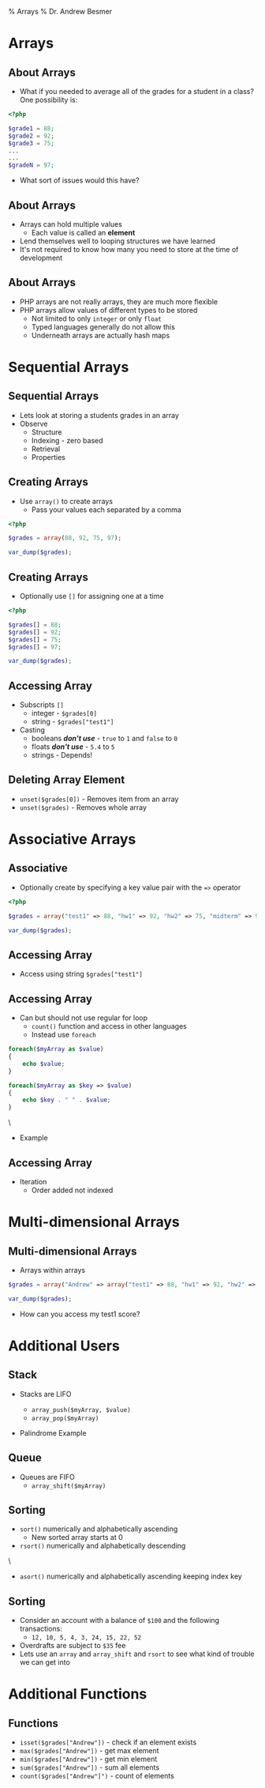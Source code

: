 % Arrays
% Dr. Andrew Besmer

# Arrays

## About Arrays

* What if you needed to average all of the grades for a student in a class?  One possibility is:

```php
<?php

$grade1 = 88;
$grade2 = 92;
$grade3 = 75;
...
...
$gradeN = 97;
```

* What sort of issues would this have?

## About Arrays

* Arrays can hold multiple values
	* Each value is called an **element**
* Lend themselves well to looping structures we have learned
* It's not required to know how many you need to store at the time of development

## About Arrays

* PHP arrays are not really arrays, they are much more flexible
* PHP arrays allow values of different types to be stored
	* Not limited to only `integer` or only `float`
	* Typed languages generally do not allow this
	* Underneath arrays are actually hash maps

# Sequential Arrays

## Sequential Arrays

* Lets look at storing a students grades in an array
* Observe 
	* Structure
	* Indexing - zero based
	* Retrieval
	* Properties

## Creating Arrays

* Use `array()` to create arrays
	* Pass your values each separated by a comma

```php
<?php

$grades = array(88, 92, 75, 97);

var_dump($grades);
```


## Creating Arrays

* Optionally use `[]` for assigning one at a time


```php
<?php

$grades[] = 88;
$grades[] = 92;
$grades[] = 75;
$grades[] = 97;

var_dump($grades);
```


## Accessing Array

* Subscripts `[]`
	* integer - `$grades[0]`
	* string - `$grades["test1"]`
* Casting
	* booleans ***don't use*** - `true` to `1` and `false` to `0` 
	* floats ***don't use*** - `5.4` to `5`
	* strings - Depends!

## Deleting Array Element

* `unset($grades[0])` - Removes item from an array
* `unset($grades)` - Removes whole array



# Associative Arrays

## Associative

* Optionally create by specifying a key value pair with the `=>` operator

```php
<?php

$grades = array("test1" => 88, "hw1" => 92, "hw2" => 75, "midterm" => 97);

var_dump($grades);
```

## Accessing Array

* Access using string `$grades["test1"]`

## Accessing Array

* Can but should not use regular for loop
	* `count()` function and access in other languages
	* Instead use `foreach`

```php
foreach($myArray as $value)
{
	echo $value;
}

foreach($myArray as $key => $value)
{
	echo $key . " " . $value;
}
```

\ 

* Example

## Accessing Array

* Iteration
	* Order added not indexed

# Multi-dimensional Arrays

## Multi-dimensional Arrays

* Arrays within arrays

```php
$grades = array("Andrew" => array("test1" => 88, "hw1" => 92, "hw2" => 75, "midterm" => 97));

var_dump($grades);
```

* How can you access my test1 score?

# Additional Users

## Stack

* Stacks are LIFO
	* `array_push($myArray, $value)` 
	* `array_pop($myArray)`

* Palindrome Example



## Queue

* Queues are FIFO
	* `array_shift($myArray)`


## Sorting

* `sort()` numerically and alphabetically ascending
	* New sorted array starts at 0
* `rsort()` numerically and alphabetically descending

\ 

* `asort()` numerically and alphabetically ascending keeping index key

## Sorting

* Consider an account with a balance of `$100` and the following transactions:
	* `12, 10, 5, 4, 3, 24, 15, 22, 52`
* Overdrafts are subject to `$35` fee
* Lets use an `array` and `array_shift` and `rsort` to see what kind of trouble we can get into

# Additional Functions

## Functions

* `isset($grades["Andrew"])` - check if an element exists
* `max($grades["Andrew"])` - get max element
* `min($grades["Andrew"])` - get min element
* `sum($grades["Andrew"])` - sum all elements
* `count($grades["Andrew"]")` - count of elements


